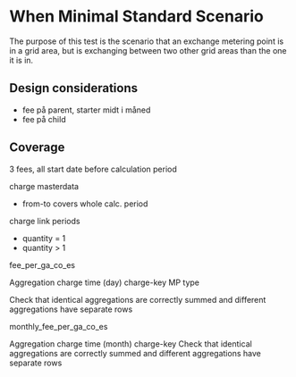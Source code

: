 # When Minimal Standard Scenario

The purpose of this test is the scenario that an exchange metering point is in a grid area, but is exchanging between
two other grid areas than the one it is in.

## Design considerations

- fee på parent, starter midt i måned
- fee på child

## Coverage

3 fees, all start date before calculation period

charge masterdata
 - from-to covers whole calc. period
 
charge link periods
 - quantity = 1
 - quantity > 1

 
fee_per_ga_co_es

Aggregation
	charge time (day)
	charge-key
	MP type

Check that identical aggregations are correctly summed and different aggregations have separate rows

monthly_fee_per_ga_co_es

Aggregation
	charge time (month)
	charge-key
Check that identical aggregations are correctly summed and different aggregations have separate rows



